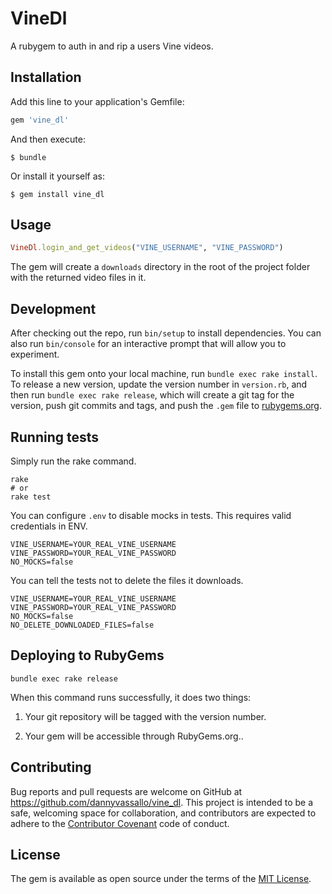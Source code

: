 # VineDl

A rubygem to auth in and rip a users Vine videos.

## Installation

Add this line to your application's Gemfile:

```ruby
gem 'vine_dl'
```

And then execute:

    $ bundle

Or install it yourself as:

    $ gem install vine_dl

## Usage

```ruby
VineDl.login_and_get_videos("VINE_USERNAME", "VINE_PASSWORD")
```

The gem will create a `downloads` directory in the root
of the project folder with the returned video files in it.

## Development

After checking out the repo, run `bin/setup` to install dependencies. You can also run `bin/console` for an interactive prompt that will allow you to experiment.

To install this gem onto your local machine, run `bundle exec rake install`. To release a new version, update the version number in `version.rb`, and then run `bundle exec rake release`, which will create a git tag for the version, push git commits and tags, and push the `.gem` file to [rubygems.org](https://rubygems.org).

## Running tests

Simply run the rake command.

```shell
rake
# or
rake test
```

You can configure `.env` to disable mocks in tests.
This requires valid credentials in ENV.

```shell
VINE_USERNAME=YOUR_REAL_VINE_USERNAME
VINE_PASSWORD=YOUR_REAL_VINE_PASSWORD
NO_MOCKS=false
```

You can tell the tests not to delete the files it downloads.

```shell
VINE_USERNAME=YOUR_REAL_VINE_USERNAME
VINE_PASSWORD=YOUR_REAL_VINE_PASSWORD
NO_MOCKS=false
NO_DELETE_DOWNLOADED_FILES=false
```

## Deploying to RubyGems

```shell
bundle exec rake release
```

When this command runs successfully, it does two things:

1) Your git repository will be tagged with the version number.

2) Your gem will be accessible through RubyGems.org..

## Contributing

Bug reports and pull requests are welcome on GitHub at https://github.com/dannyvassallo/vine_dl. This project is intended to be a safe, welcoming space for collaboration, and contributors are expected to adhere to the [Contributor Covenant](http://contributor-covenant.org) code of conduct.


## License

The gem is available as open source under the terms of the [MIT License](http://opensource.org/licenses/MIT).
